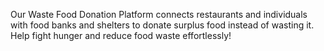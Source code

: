 Our Waste Food Donation Platform connects restaurants and individuals with food banks and shelters to donate surplus food instead of wasting it. Help fight hunger and reduce food waste effortlessly!

